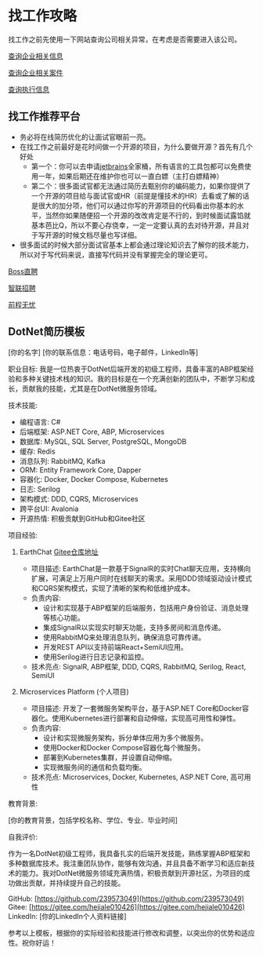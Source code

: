 # 找工作攻略

找工作之前先使用一下网站查询公司相关异常，在考虑是否需要进入该公司。

[查询企业相关信息](https://www.gsxt.gov.cn/)

[查询企业相关案件](https://wenshu.court.gov.cn/)

[查询执行信息](http://zxgk.court.gov.cn/)

## 找工作推荐平台

- 务必将在线简历优化的让面试官眼前一亮。
- 在找工作之前最好是花时间做一个开源的项目，为什么要做开源？首先有几个好处
  - 第一个：你可以去申请[jetbrains](https://www.jetbrains.com/)全家桶，所有语言的工具包都可以免费使用一年，如果后期还在维护你也可以一直白嫖（主打白嫖精神）
  - 第二个：很多面试官都无法通过简历去甄别你的编码能力，如果你提供了一个开源的项目给与面试官或HR（前提是懂技术的HR）去看或了解的话是很大的加分项，他们可以通过你写的开源项目的代码看出你基本的水平，当然你如果随便招一个开源的改改肯定是不行的，到时候面试露馅就基本芭比Q，所以不要心存侥幸，一定一定要认真的去对待开源，并且对于写开源的时候文档尽量也写详细。
- 很多面试的时候大部分面试官基本上都会通过理论知识去了解你的技术能力，所以对于写代码来说，直接写代码并没有掌握完全的理论更可。

[Boss直聘](https://www.zhipin.com/shenzhen/)

[智联招聘](https://www.zhaopin.com/)

[前程无忧](http://www.51job.com/)

## DotNet简历模板

[你的名字]
[你的联系信息：电话号码，电子邮件，LinkedIn等]

职业目标:
我是一位热衷于DotNet后端开发的初级工程师，具备丰富的ABP框架经验和多种关键技术栈的知识。我的目标是在一个充满创新的团队中，不断学习和成长，贡献我的技能，尤其是在DotNet微服务领域。

技术技能:

- 编程语言: C#
- 后端框架: ASP.NET Core, ABP, Microservices
- 数据库: MySQL, SQL Server, PostgreSQL, MongoDB
- 缓存: Redis
- 消息队列: RabbitMQ, Kafka
- ORM: Entity Framework Core, Dapper
- 容器化: Docker, Docker Compose, Kubernetes
- 日志: Serilog
- 架构模式: DDD, CQRS, Microservices
- 跨平台UI: Avalonia
- 开源热情: 积极贡献到GitHub和Gitee社区

项目经验:

1. EarthChat [Gitee仓库地址](https://gitee.com/hejiale010426/chat)
   - 项目描述: EarthChat是一款基于SignalR的实时Chat聊天应用，支持横向扩展，可满足上万用户同时在线聊天的需求。采用DDD领域驱动设计模式和CQRS架构模式，实现了清晰的架构和低维护成本。
   - 负责内容:
     - 设计和实现基于ABP框架的后端服务，包括用户身份验证、消息处理等核心功能。
     - 集成SignalR以实现实时聊天功能，支持多房间和消息传递。
     - 使用RabbitMQ来处理消息队列，确保消息可靠传递。
     - 开发REST API以支持前端React+SemiUI应用。
     - 使用Serilog进行日志记录和监控。
   - 技术亮点: SignalR, ABP框架, DDD, CQRS, RabbitMQ, Serilog, React, SemiUI

2. Microservices Platform (个人项目)
   - 项目描述: 开发了一套微服务架构平台，基于ASP.NET Core和Docker容器化。使用Kubernetes进行部署和自动伸缩，实现高可用性和弹性。
   - 负责内容:
     - 设计和实现微服务架构，拆分单体应用为多个微服务。
     - 使用Docker和Docker Compose容器化每个微服务。
     - 部署到Kubernetes集群，并设置自动伸缩。
     - 实现微服务间的通信和负载均衡。
   - 技术亮点: Microservices, Docker, Kubernetes, ASP.NET Core, 高可用性

教育背景:

[你的教育背景，包括学校名称、学位、专业、毕业时间]

自我评价:

作为一名DotNet初级工程师，我具备扎实的后端开发技能，熟练掌握ABP框架和多种数据库技术。我注重团队协作，能够有效沟通，并且具备不断学习和适应新技术的能力。我对DotNet微服务领域充满热情，积极贡献到开源社区，为项目的成功做出贡献，并持续提升自己的技能。

GitHub: [https://github.com/239573049](https://github.com/239573049)
Gitee: [https://gitee.com/hejiale010426](https://gitee.com/hejiale010426)
LinkedIn: [你的LinkedIn个人资料链接]

参考以上模板，根据你的实际经验和技能进行修改和调整，以突出你的优势和适应性。祝你好运！
